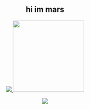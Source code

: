<h2 align="center">hi im mars</h2>
<p align="center">
  <a href="https://github.com/anuraghazra/github-readme-stats">
    <img src="https://github-readme-stats.vercel.app/api?username=pupbrained&count_private=true&theme=tokyonight&show_icons=true">
    <img src="https://github-readme-stats.vercel.app/api/top-langs/?username=pupbrained&theme=tokyonight&layout=compact&card_width=250" height="195rem">
  </a>
</p>
<div align="center">
  <p>
    <a href="https://discord.com/users/449287407142043658">
      <img src="https://lanyard.cnrad.dev/api/449287407142043658">
    </a>
  </p>
</div>
